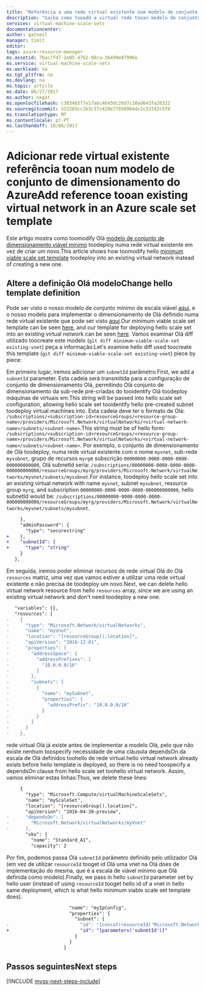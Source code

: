 ```yaml
---
title: "Referência a uma rede virtual existente num modelo de conjunto de dimensionamento do Azure | Microsoft Docs"
description: "Saiba como tooadd a virtual rede tooan modelo de conjunto de dimensionamento de Máquina Virtual do Azure existente"
services: virtual-machine-scale-sets
documentationcenter: 
author: gatneil
manager: timlt
editor: 
tags: azure-resource-manager
ms.assetid: 76ac7fd7-2e05-4762-88ca-3b499e87906e
ms.service: virtual-machine-scale-sets
ms.workload: na
ms.tgt_pltfrm: na
ms.devlang: na
ms.topic: article
ms.date: 06/27/2017
ms.author: negat
ms.openlocfilehash: c3034b577e17abc4643dc26d7c38ad643fa26322
ms.sourcegitcommit: 523283cc1b3c37c428e77850964dc1c33742c5f0
ms.translationtype: MT
ms.contentlocale: pt-PT
ms.lasthandoff: 10/06/2017
---
```

# <a name="add-reference-tooan-existing-virtual-network-in-an-azure-scale-set-template"></a><span data-ttu-id="170d9-103">Adicionar rede virtual existente referência tooan num modelo de conjunto de dimensionamento do Azure</span><span class="sxs-lookup"><span data-stu-id="170d9-103">Add reference tooan existing virtual network in an Azure scale set template</span></span>

<span data-ttu-id="170d9-104">Este artigo mostra como toomodify Olá [modelo de conjunto de dimensionamento viável mínimo](./virtual-machine-scale-sets-mvss-start.md) toodeploy numa rede virtual existente em vez de criar um novo.</span><span class="sxs-lookup"><span data-stu-id="170d9-104">This article shows how toomodify hello [minimum viable scale set template](./virtual-machine-scale-sets-mvss-start.md) toodeploy into an existing virtual network instead of creating a new one.</span></span>

## <a name="change-hello-template-definition"></a><span data-ttu-id="170d9-105">Altere a definição Olá modelo</span><span class="sxs-lookup"><span data-stu-id="170d9-105">Change hello template definition</span></span>

<span data-ttu-id="170d9-106">Pode ser visto o nosso modelo de conjunto mínimo de escala viável [aqui](https://raw.githubusercontent.com/gatneil/mvss/minimum-viable-scale-set/azuredeploy.json), e o nosso modelo para implementar o dimensionamento de Olá definido numa rede virtual existente que pode ser visto [aqui](https://raw.githubusercontent.com/gatneil/mvss/existing-vnet/azuredeploy.json).</span><span class="sxs-lookup"><span data-stu-id="170d9-106">Our minimum viable scale set template can be seen [here](https://raw.githubusercontent.com/gatneil/mvss/minimum-viable-scale-set/azuredeploy.json), and our template for deploying hello scale set into an existing virtual network can be seen [here](https://raw.githubusercontent.com/gatneil/mvss/existing-vnet/azuredeploy.json).</span></span> <span data-ttu-id="170d9-107">Vamos examinar Olá diff utilizado toocreate este modelo (`git diff minimum-viable-scale-set existing-vnet`) peça a informação:</span><span class="sxs-lookup"><span data-stu-id="170d9-107">Let's examine hello diff used toocreate this template (`git diff minimum-viable-scale-set existing-vnet`) piece by piece:</span></span>

<span data-ttu-id="170d9-108">Em primeiro lugar, iremos adicionar um `subnetId` parâmetro.</span><span class="sxs-lookup"><span data-stu-id="170d9-108">First, we add a `subnetId` parameter.</span></span> <span data-ttu-id="170d9-109">Esta cadeia será transmitida para a configuração de conjunto de dimensionamento Olá, permitindo Olá conjunto de dimensionamento da sub-rede pré-criadas do tooidentify Olá toodeploy máquinas de virtuais em.</span><span class="sxs-lookup"><span data-stu-id="170d9-109">This string will be passed into hello scale set configuration, allowing hello scale set tooidentify hello pre-created subnet toodeploy virtual machines into.</span></span> <span data-ttu-id="170d9-110">Esta cadeia deve ter o formato de Olá: `/subscriptions/<subscription-id>resourceGroups/<resource-group-name>/providers/Microsoft.Network/virtualNetworks/<virtual-network-name>/subnets/<subnet-name>`.</span><span class="sxs-lookup"><span data-stu-id="170d9-110">This string must be of hello form: `/subscriptions/<subscription-id>resourceGroups/<resource-group-name>/providers/Microsoft.Network/virtualNetworks/<virtual-network-name>/subnets/<subnet-name>`.</span></span> <span data-ttu-id="170d9-111">Por exemplo, o conjunto de dimensionamento de Olá toodeploy, numa rede virtual existente com o nome `myvnet`, sub-rede `mysubnet`, grupo de recursos `myrg`e subscrição `00000000-0000-0000-0000-000000000000`, Olá subnetId seria: `/subscriptions/00000000-0000-0000-0000-000000000000/resourceGroups/myrg/providers/Microsoft.Network/virtualNetworks/myvnet/subnets/mysubnet`.</span><span class="sxs-lookup"><span data-stu-id="170d9-111">For instance, toodeploy hello scale set into an existing virtual network with name `myvnet`, subnet `mysubnet`, resource group `myrg`, and subscription `00000000-0000-0000-0000-000000000000`, hello subnetId would be: `/subscriptions/00000000-0000-0000-0000-000000000000/resourceGroups/myrg/providers/Microsoft.Network/virtualNetworks/myvnet/subnets/mysubnet`.</span></span>

```diff
     },
     "adminPassword": {
       "type": "securestring"
+    },
+    "subnetId": {
+      "type": "string"
     }
   },
```

<span data-ttu-id="170d9-112">Em seguida, iremos poder eliminar recursos de rede virtual Olá do Olá `resources` matriz, uma vez que vamos estiver a utilizar uma rede virtual existente e não precisa de toodeploy um novo.</span><span class="sxs-lookup"><span data-stu-id="170d9-112">Next, we can delete hello virtual network resource from hello `resources` array, since we are using an existing virtual network and don't need toodeploy a new one.</span></span>

```diff
   "variables": {},
   "resources": [
-    {
-      "type": "Microsoft.Network/virtualNetworks",
-      "name": "myVnet",
-      "location": "[resourceGroup().location]",
-      "apiVersion": "2016-12-01",
-      "properties": {
-        "addressSpace": {
-          "addressPrefixes": [
-            "10.0.0.0/16"
-          ]
-        },
-        "subnets": [
-          {
-            "name": "mySubnet",
-            "properties": {
-              "addressPrefix": "10.0.0.0/16"
-            }
-          }
-        ]
-      }
-    },
```

<span data-ttu-id="170d9-113">rede virtual Olá já existe antes de implementar a modelo Olá, pelo que não existe nenhum toospecify necessidade de uma cláusula dependsOn da escala de Olá definidos toohello de rede virtual.</span><span class="sxs-lookup"><span data-stu-id="170d9-113">hello virtual network already exists before hello template is deployed, so there is no need toospecify a dependsOn clause from hello scale set toohello virtual network.</span></span> <span data-ttu-id="170d9-114">Assim, vamos eliminar estas linhas:</span><span class="sxs-lookup"><span data-stu-id="170d9-114">Thus, we delete these lines:</span></span>

```diff
     {
       "type": "Microsoft.Compute/virtualMachineScaleSets",
       "name": "myScaleSet",
       "location": "[resourceGroup().location]",
       "apiVersion": "2016-04-30-preview",
-      "dependsOn": [
-        "Microsoft.Network/virtualNetworks/myVnet"
-      ],
       "sku": {
         "name": "Standard_A1",
         "capacity": 2
```

<span data-ttu-id="170d9-115">Por fim, podemos passa Olá `subnetId` parâmetro definido pelo utilizador Olá (em vez de utilizar `resourceId` tooget id Olá uma vnet na Olá does de implementação do mesma, que é a escala de viável mínimo que Olá definida como modelo).</span><span class="sxs-lookup"><span data-stu-id="170d9-115">Finally, we pass in hello `subnetId` parameter set by hello user (instead of using `resourceId` tooget hello id of a vnet in hello same deployment, which is what hello minimum viable scale set template does).</span></span>

```diff
                       "name": "myIpConfig",
                       "properties": {
                         "subnet": {
-                          "id": "[concat(resourceId('Microsoft.Network/virtualNetworks', 'myVnet'), '/subnets/mySubnet')]"
+                          "id": "[parameters('subnetId')]"
                         }
                       }
                     }
```




## <a name="next-steps"></a><span data-ttu-id="170d9-116">Passos seguintes</span><span class="sxs-lookup"><span data-stu-id="170d9-116">Next steps</span></span>

[!INCLUDE [mvss-next-steps-include](../../includes/mvss-next-steps.md)]

